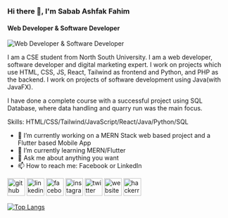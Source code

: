 ### Hi there 👋, I'm Sabab Ashfak Fahim
#### Web Developer & Software Developer
![Web Developer & Software Developer](https://media.licdn.com/dms/image/v2/D5616AQE6Lrz0gbXd4A/profile-displaybackgroundimage-shrink_350_1400/profile-displaybackgroundimage-shrink_350_1400/0/1699247276087?e=1733356800&v=beta&t=UGBkYBVg7BLV7bvGo0KQqMtn3fBD01tt87Qb6jNLkTM)

I am a CSE student from North South University. I am a web developer, software developer and digital marketing expert. I work on projects which use HTML, CSS, JS, React, Tailwind as frontend and Python, and PHP as the backend. I work on projects of software development using Java(with JavaFX).

I have done a complete course with a successful project using SQL Database, where data handling and quarry run was the main focus. 

Skills: HTML/CSS/Tailwind/JavaScript/React/Java/Python/SQL

- 🔭 I’m currently working on a MERN Stack web based project and a Flutter based Mobile App 
- 🌱 I’m currently learning MERN/Flutter 
- 💬 Ask me about anything you want 
- 📫 How to reach me: Facebook or LinkedIn 


[<img src='https://cdn.jsdelivr.net/npm/simple-icons@3.0.1/icons/github.svg' alt='github' height='40'>](https://github.com/sababashfak)  [<img src='https://cdn.jsdelivr.net/npm/simple-icons@3.0.1/icons/linkedin.svg' alt='linkedin' height='40'>](https://www.linkedin.com/in/sababashfakfahim/)  [<img src='https://cdn.jsdelivr.net/npm/simple-icons@3.0.1/icons/facebook.svg' alt='facebook' height='40'>](https://www.facebook.com/sabab.ashfak)  [<img src='https://cdn.jsdelivr.net/npm/simple-icons@3.0.1/icons/instagram.svg' alt='instagram' height='40'>](https://www.instagram.com/sabab_ashfak_fahim/)  [<img src='https://cdn.jsdelivr.net/npm/simple-icons@3.0.1/icons/twitter.svg' alt='twitter' height='40'>](https://twitter.com/FahimAshfak)  [<img src='https://cdn.jsdelivr.net/npm/simple-icons@3.0.1/icons/icloud.svg' alt='website' height='40'>](www.poshcoder.com)  [<img src='https://cdn.jsdelivr.net/npm/simple-icons@3.0.1/icons/hackerrank.svg' alt='hackerrank' height='40'>](https://www.hackerrank.com/profile/sababashfakfahim)  

[![Top Langs](https://github-readme-stats.vercel.app/api/top-langs/?username=sababashfak)](https://github.com/anuraghazra/github-readme-stats)

